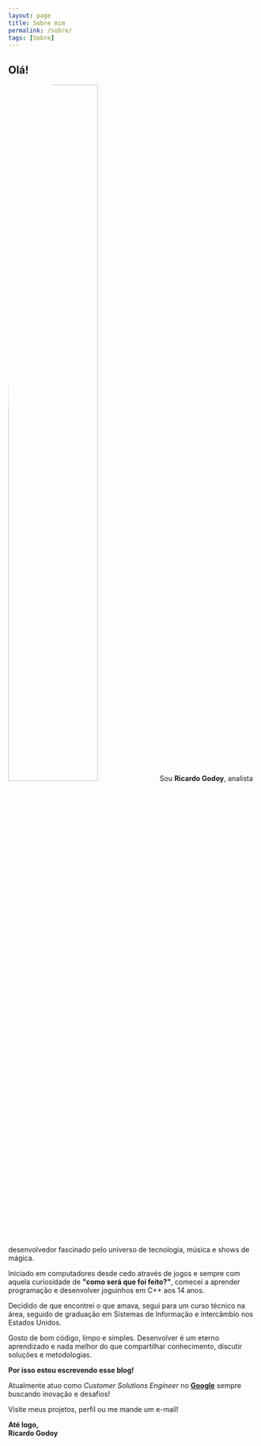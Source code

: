 ```yaml
---
layout: page
title: Sobre mim
permalink: /sobre/
tags: [Sobre]
---
```


<h2>Olá!</h2>

<p>
<img src="{{ site.baseurl }}/assets/img/rg.jpg" width="60%" class="right" style="border-radius: 30%">
Sou <b>Ricardo Godoy</b>, analista desenvolvedor fascinado pelo universo de tecnologia, música e shows de mágica.
</p>

Iniciado em computadores desde cedo através de jogos e sempre com aquela curiosidade de <b>"como será que foi feito?"</b>, comecei a aprender programação e desenvolver joguinhos em C++ aos 14 anos.

Decidido de que encontrei o que amava, segui para um curso técnico na área, seguido de graduação em Sistemas de Informação e intercâmbio nos Estados Unidos.

Gosto de bom código, limpo e simples. Desenvolver é um eterno aprendizado e nada melhor do que compartilhar conhecimento, discutir soluções e metodologias. 

<b>Por isso estou escrevendo esse blog!</b>

Atualmente atuo como <i>Customer Solutions Engineer</i> no <b>[Google](https://google.com)</b> sempre buscando inovação e desafios!

Visite meus projetos, perfil ou me mande um e-mail!

<b>Até logo,
<br/>
Ricardo Godoy
</b>
